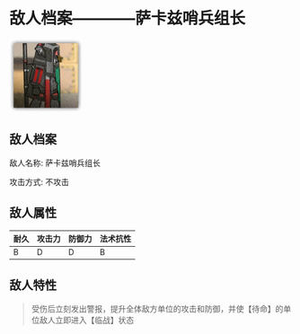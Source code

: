# 敌人档案————萨卡兹哨兵组长

![萨卡兹哨兵组长](./eneIcons/萨卡兹哨兵组长.png)

## 敌人档案

敌人名称: 萨卡兹哨兵组长

攻击方式: 不攻击

## 敌人属性

| 耐久      | 攻击力  | 防御力 | 法术抗性 |
|---------|------|-----|------|
| B | D | D | B |

## 敌人特性
> 受伤后立刻发出警报，提升全体敌方单位的攻击和防御，并使【待命】的单位敌人立即进入【临战】状态
